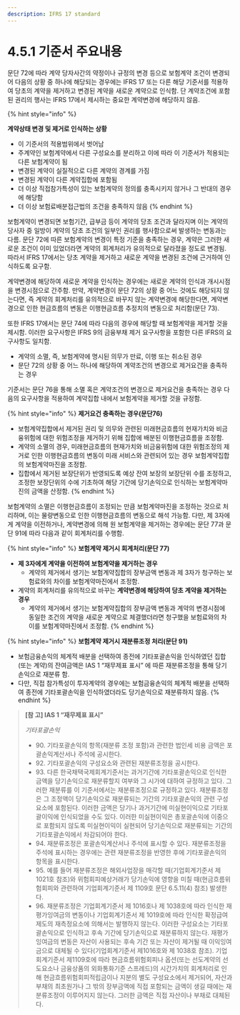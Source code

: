 ```yaml
---
description: IFRS 17 standard
---
```


# 4.5.1 기준서 주요내용

문단 72에 따라 계약 당자사간의 약정이나 규정의 변경 등으로 보험계약 조건이 변경되어 다음의 상황 중 하나에 해당되는 경우에는 IFRS 17 또는 다른 해당 기준서를 적용하여 당초의 계약을 제거하고 변경된 계약을 새로운 계약으로 인식함. 단 계약조건에 포함된 권리의 행사는 IFRS 17에서 제시하는 중요한 계약변경에 해당하지 않음.&#x20;

{% hint style="info" %}
**계약상태 변경 및 제거로 인식하는 상황**&#x20;

* 이 기준서의 적용범위에서 벗어남&#x20;
* 주계약인 보험계약에서 다른 구성요소를 분리하고 이에 따라 이 기준서가 적용되는 다른 보험계약이 됨 &#x20;
* 변경된 계약이 실질적으로 다른 계약의 경계를 가짐&#x20;
* 변경된 계약이 다른 계약집합에 포함됨&#x20;
* 더 이상 직접참가특성이 있는 보험계약의 정의를 충족시키지 않거나 그 반대의 경우에 해당함
* 더 이상 보험료배분접근법의 조건을 충족하지 않음 &#x20;
{% endhint %}

보험계약이 변경되면 보험기간, 급부금 등이 계약의 당초 조건과 달라지며 이는 계약의 당사자 중 일방이 계약의 당초 조건의 일부인 권리를 행사함으로써 발생하는 변동과는 다름. 문단 72에 따른 보험계약의 변경이 특정 기준을 충족하는 경우, 계약은 그러한 새로운 조건이 이미 있었더라면 계약의 회계처리가 유의적으로 달라졌을 정도로 변경됨. 따라서 IFRS 17에서는 당초 계약을 제거하고 새로운 계약을 변경된 조건에 근거하여 인식하도록 요구함.&#x20;

계약변경에 해당하여 새로운 계약을 인식하는 경우에는 새로운 계약의 인식과 개시시점을 변경시점으로 간주함. 만약, 계약변경이 문단 72의 상황 중 어느 것에도 해당되지 않는다면, 즉 계약의 회계처리를 유의적으로 바꾸지 않는 계약변경에 해당한다면, 계약변경으로 인한 현금흐름의 변동은 이행현금흐름 추정치의 변동으로 처리함(문단 73).&#x20;

또한 IFRS 17에서는 문단 74에 따라 다음의 경우에 해당할 때 보험계약을 제거할 것을 제시함. 이러한 요구사항은 IFRS 9의 금융부채 제거 요구사항을 포함한 다른 IFRS의 요구사항도 일치함.

* 계약의 소멸, 즉, 보험계약에 명시된 의무가 만료, 이행 또는 취소된 경우
* 문단 72의 상황 중 어느 하나에 해당하여 계약조건의 변경으로 제거요건을 충족하는 경우

기준서는 문단 76을 통해 소멸 혹은 계약조건의 변경으로 제거요건을 충족하는 경우 다음의 요구사항을 적용하여 계약집합 내에서 보험계약을 제거할 것을 규정함. &#x20;

{% hint style="info" %}
**제거요건 충족하는 경우(문단76)**

* 보험계약집합에서 제거된 권리 및 의무와 관련된 미래현금흐름의 현재가치와 비금융위험에 대한 위험조정을 제거하기 위해 집합에 배분된 이행현금흐름을 조정함.&#x20;
* 계약의 소멸의 경우, 미래현금흐름의 현재가치와 비금융위험에 대한 위험조정의 제거로 인한 이행현금흐름의 변동이 미래 서비스와 관련되어 있는 경우 보험계약집합의 보험계약마진을 조정함.
* 집합에서 제거된 보장단위가 반영되도록 예상 잔여 보장의 보장단위 수를 조정하고, 조정한 보장단위의 수에 기초하여 해당 기간에 당기손익으로 인식하는 보험계약마진의 금액을 산정함.&#x20;
{% endhint %}

보험계약의 소멸은 이행현금흐름이 조정되는 만큼 보험계약마진을 조정하는 것으로 처리하며, 이는 물량변동으로 인한 이행현금흐름의 변동으로 해석 가능함. 다만, 제 3자에게 계약을 이전하거나, 계약변경에 의해 원 보험계약을 제거하는 경우에는 문단 77과 문단 91에 따라 다음과 같이 회계처리를 수행함.

{% hint style="info" %}
**보험계약 제거시 회계처리(문단 77)**

* **제 3자에게 계약을 이전하여 보험계약을 제거하는 경우**&#x20;
  * 계약의 제거에서 생기는 보험계약집합의 장부금액 변동과 제 3자가 청구하는 보험료와의 차이를 보험계약마진에서 조정함.
* 계약의 회계처리를 유의적으로 바꾸는 **계약변경에 해당하여 당초 계약을 제거하는 경우**
  * 계약의 제거에서 생기는 보험계약집합의 장부금액 변동과 계약의 변경시점에 동일한 조건의 계약을 새로운 계약으로 체결했더라면 청구했을 보험료와의 차이를 보험계약마진에서 조정함.
{% endhint %}

{% hint style="info" %}
**보험계약 제거시 재분류조정 처리(문단 91)**

* 보험금융손익의 체계적 배분을 선택하여 종전에 기타포괄손익을 인식하였던 집합(또는 계약)의 잔여금액은 IAS 1 “재무제표 표시” 에 따른 재분류조정을 통해 당기손익으로 재분류 함.&#x20;
* 다만, 직접 참가특성이 투자계약의 경우에는 보험금융손익의 체계적 배분을 선택하여 종전에 기타포괄손익을 인식하였더라도 당기손익으로 재분류하지 않음.&#x20;
{% endhint %}

> **\[참 고] IAS 1 “재무제표 표시”**   &#x20;
>
> _기타포괄손익_
>
> * 90\. 기타포괄손익의 항목(재분류 조정 포함)과 관련한 법인세 비용 금액은 포괄손익계산서나 주석에 공시한다.&#x20;
> * 92\. 기타포괄손익의 구성요소와 관련된 재분류조정을 공시한다.
> * 93\. 다른 한국채택국제회계기준서는 과거기간에 기타포괄손익으로 인식한 금액을 당기손익으로 재분류할지 여부와 그 시가에 대하여 규정하고 있다. 그러한 재분류를 이 기준서에서는 재분류조정으로 규정하고 있다. 재분류조정은 그 조정액이 당기손익으로 재분류되는 기간의 기타포괄손익의 관련 구성요소에 포함된다. 이러한 금액은 당기나 과거기간에 미실현이익으로 기타포괄이익에 인식되었을 수도 있다. 이러한 미실현이익은 총포괄손익에 이중으로 포함되지 않도록 미실현이익이 실현되어 당기손익으로 재분류되는 기간의 기타포괄손익에서 차감되어야 한다.&#x20;
> * 94\. 재분류조정은 포괄손익계산서나 주석에 표시할 수 있다. 재분류조정을 주석에 표시하는 경우에는 관련 재분류조정을 반영한 후에 기타포괄손익의 항목을 표시한다.
> * 95\. 예를 들어 재분류조정은 해외사업장을 매각할 때(기업회계기준서 제1021호 참조)와 위험회피예상거래가 당기손익에 영향을 미칠 때(현금흐름위험회피와 관련하여 기업회계기준서 제 1109호 문단 6.5.11(4) 참조) 발생한다.&#x20;
> * 96\. 재분류조정은 기업회계기준서 제 1016호나 제 1038호에 따라 인식한 재평가잉여금의 변동이나 기업회계기준서 제 1019호에 따라 인식한 확정급여제도의 재측정요소에 의해서는 발행하지 않는다. 이러한 구성요소는 기타포괄손익으로 인식하고 후속 기간에 당기손익으로 재분류하지 않는다. 재평가잉여금의 변동은 자산이 사용되는 후속 기간 또는 자산이 제거될 때 이익잉여금으로 대체될 수 있다(기업회계기준서 제1016호와 제 1038호 참조). 기업회계기준서 제1109호에 따라 현금흐름위험회피나 옵션(또는 선도계약의 선도요소나 금융상품의 외화통화기준 스프레드)의 시간가치의 회계처리로 인해 현금흐름위험회피적립금이나 지분의 별도 구성요소에서 제거되어, 자산과 부채의 최초원가나 그 밖의 장부금액에 직접 포함되는 금액이 생길 때에는 재분류조정이 이루어지지 않는다. 그러한 금액은 직접 자산이나 부채로 대체된다. &#x20;

